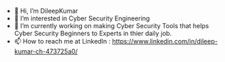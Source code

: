 - 👋 Hi, I’m DileepKumar
- 👀 I’m interested in Cyber Security Engineering
- 🌱 I’m currently working on making Cyber Security Tools that helps Cyber Security Beginners to Experts in thier daily job.
- 📫 How to reach me at LinkedIn : https://www.linkedin.com/in/dileep-kumar-ch-473725a0/

<!---
DKDaily/DKDaily is a ✨ special ✨ repository because its `README.md` (this file) appears on your GitHub profile.
You can click the Preview link to take a look at your changes.
--->

